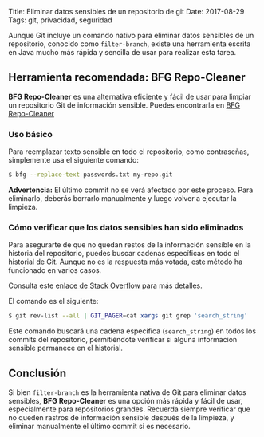 Title: Eliminar datos sensibles de un repositorio de git
Date: 2017-08-29
Tags: git, privacidad, seguridad

Aunque Git incluye un comando nativo para eliminar datos sensibles de un repositorio, conocido como `filter-branch`, existe una herramienta escrita en Java mucho más rápida y sencilla de usar para realizar esta tarea.

## Herramienta recomendada: BFG Repo-Cleaner

**BFG Repo-Cleaner** es una alternativa eficiente y fácil de usar para limpiar un repositorio Git de información sensible. Puedes encontrarla en [BFG Repo-Cleaner](https://rtyley.github.io/bfg-repo-cleaner/)

### Uso básico

Para reemplazar texto sensible en todo el repositorio, como contraseñas, simplemente usa el siguiente comando:

```bash
$ bfg --replace-text passwords.txt my-repo.git
```

**Advertencia:** El último commit no se verá afectado por este proceso. Para eliminarlo, deberás borrarlo manualmente y luego volver a ejecutar la limpieza.

### Cómo verificar que los datos sensibles han sido eliminados

Para asegurarte de que no quedan restos de la información sensible en la historia del repositorio, puedes buscar cadenas específicas en todo el historial de Git. Aunque no es la respuesta más votada, este método ha funcionado en varios casos.

Consulta este [enlace de Stack Overflow](https://stackoverflow.com/questions/4468361/search-all-of-git-history-for-a-string) para más detalles.

El comando es el siguiente:

```bash
$ git rev-list --all | GIT_PAGER=cat xargs git grep 'search_string'
```

Este comando buscará una cadena específica (`search_string`) en todos los commits del repositorio, permitiéndote verificar si alguna información sensible permanece en el historial.

## Conclusión

Si bien `filter-branch` es la herramienta nativa de Git para eliminar datos sensibles, **BFG Repo-Cleaner** es una opción más rápida y fácil de usar, especialmente para repositorios grandes. Recuerda siempre verificar que no queden rastros de información sensible después de la limpieza, y eliminar manualmente el último commit si es necesario.